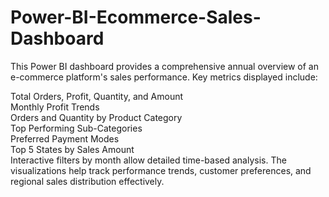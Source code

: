 # Power-BI-Ecommerce-Sales-Dashboard
This Power BI dashboard provides a comprehensive annual overview of an e-commerce platform's sales performance. Key metrics displayed include:

Total Orders, Profit, Quantity, and Amount  
Monthly Profit Trends  
Orders and Quantity by Product Category  
Top Performing Sub-Categories  
Preferred Payment Modes  
Top 5 States by Sales Amount  
Interactive filters by month allow detailed time-based analysis. The visualizations help track performance trends, customer preferences, and regional sales distribution effectively.
